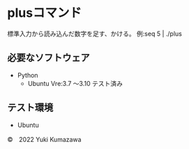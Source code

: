 # plusコマンド
標準入力から読み込んだ数字を足す、かける。
  例:seq 5 | ./plus

## 必要なソフトウェア
* Python
  * Ubuntu Vre:3.7 ～3.10 テスト済み

## テスト環境
* Ubuntu

©　2022 Yuki Kumazawa
